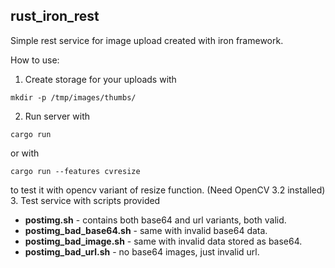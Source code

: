 ## rust_iron_rest
Simple rest service for image upload created with iron framework.

How to use:

1. Create storage for your uploads with
```
mkdir -p /tmp/images/thumbs/
```
2. Run server with
```
cargo run
```
or with 
```
cargo run --features cvresize
```
to test it with opencv variant of resize function. (Need OpenCV 3.2 installed)
3. Test service with scripts provided
- **postimg.sh** - contains both base64 and url variants, both valid.
- **postimg_bad_base64.sh** - same with invalid base64 data.
- **postimg_bad_image.sh** - same with invalid data stored as base64.
- **postimg_bad_url.sh** - no base64 images, just invalid url.
